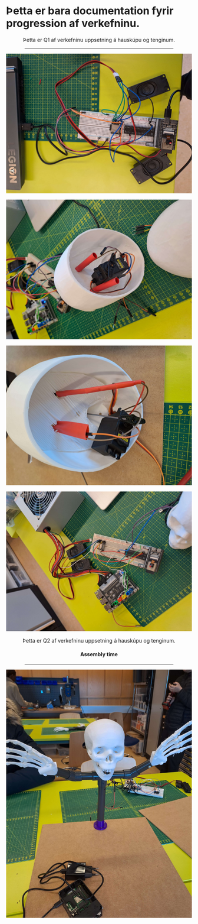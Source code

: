 # Þetta er bara documentation fyrir progression af verkefninu.

<div align="center">
    <p>Þetta er Q1 af verkefninu uppsetning á hauskúpu og tenginum.</p>
    <hr width="80%">
</div>

<p align="center">
    <img src="/myndir/anton_esp32.jpg" alt="Image 1" width="512px">
</p>

<p align="center">
    <img src="/myndir/byrjunar_hauskupa1.0_numer2.jpg" alt="Image 2" width="512px">
</p>

<p align="center">
    <img src="/myndir/byrjunar_hauskupa1.0numer1.jpg" alt="Image 3" width="512px">
</p>

<p align="center">
    <img src="/myndir/lukas_esp32.jpg" alt="Image 4" 
    width="512px">
</p>

<div align="center">
    <p>Þetta er Q2 af verkefninu uppsetning á hauskúpu og tenginum.</p>
    <h4>Assembly time</h4>
    <hr width="80%">
</div>

<p align="center">
    <img src="/myndir/skel2.jpg" alt="Image 1-2" 
    width="512px">
</p>